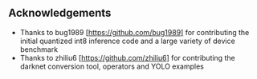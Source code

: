 
## Acknowledgements
- Thanks to bug1989 [https://github.com/bug1989] for contributing the initial quantized int8 inference code and a large variety of device benchmark
- Thanks to zhiliu6 [https://github.com/zhiliu6] for contributing the darknet conversion tool, operators and YOLO examples
